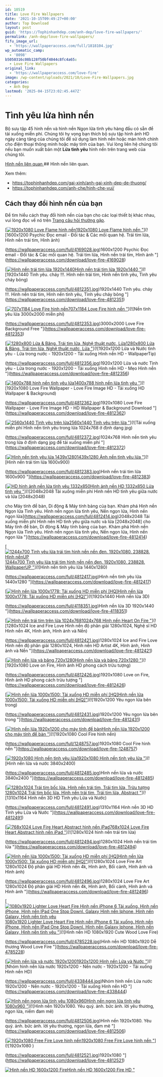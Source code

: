 ```yaml
---
id: 10519
title: Love Fire Wallpapers
date: '2021-10-15T09:49:27+00:00'
author: Top Download
layout: post
guid: 'https://Tophinhanhdep.com/anh-dep/love-fire-wallpapers/'
permalink: /anh-dep/love-fire-wallpapers/
fifu_image_url:
  - 'https://wallpaperaccess.com/full/1818104.jpg'
wp_automatic_camp:
  - '8098'
b5050316c08b128f50bf4044c8fc4a65:
  - Love Fire Wallpapers
original_link:
  - 'https://wallpaperaccess.com/love-fire'
image: /wp-content/uploads/2021/10/Love-Fire-Wallpapers.jpg
categories:
  - Ảnh Đẹp
lastmod: '2025-04-15T23:02:45.447Z'
---
```

# Tình yêu lửa hình nền

Bộ sưu tập 45 hình nền và hình nền Ngọn lửa tình yêu hàng đầu có sẵn để tải xuống miễn phí. Chúng tôi hy vọng bạn thích bộ sưu tập hình ảnh HD ngày càng tăng của chúng tôi để sử dụng làm hình nền hoặc màn hình chính cho điện thoại thông minh hoặc máy tính của bạn. Vui lòng liên hệ chúng tôi nếu bạn muốn xuất bản một **Lửa tình yêu** hình nền trên trang web của chúng tôi.

[Hình nền liên quan ](#related) ## Hình nền liên quan.

   
 Xem thêm:

   
- <https://tophinhanhdep.com/gai-xinh/anh-gai-xinh-dep-de-thuong/>
- <https://tophinhanhdep.com/anh-che/hinh-che-vui/>

## Cách thay đổi hình nền của bạn

Để tìm hiểu cách thay đổi hình nền của bạn cho các loại thiết bị khác nhau, vui lòng đọc về nó trên [Trang câu hỏi thường gặp](https://tophinhanhdep.com/faq/).

  
[[![1920x1080 Love Flame hình nền](https://wallpaperaccess.com/full/1818104.jpg)1920x1080 Love Flame hình nền "](https://wallpaperaccess.com/download/love-fire-1818104)](![1600x1200 Psychic Đọc email - Đối tác & Các mối quan hệ.  Trái tim lửa, Hình nền trái tim, Hình ảnh)

(https://wallpaperaccess.com/full/4169028.jpg)1600x1200 Psychic Đọc email - Đối tác &amp; Các mối quan hệ. Trái tim lửa, Hình nền trái tim, Hình ảnh "](https://wallpaperaccess.com/download/love-fire-4169028)

[[![Hình nền trái tim lửa 1920x1440](https://wallpaperaccess.com/full/1817733.png)Hình nền trái tim lửa 1920x1440 "](https://wallpaperaccess.com/download/love-fire-1817733)](![1920x1440 Tình yêu.  cháy !!!.  Hình nền trái tim, Hình nền tình yêu, Tình yêu cháy bỏng)

(https://wallpaperaccess.com/full/4812351.jpg)1920x1440 Tình yêu. cháy !!!. Hình nền trái tim, Hình nền tình yêu, Tình yêu cháy bỏng "](https://wallpaperaccess.com/download/love-fire-4812351)

[[![707x1184 Love Fire hình nền](https://wallpaperaccess.com/full/4812352.jpg)707x1184 Love Fire hình nền "](https://wallpaperaccess.com/download/love-fire-4812352)](![Nền tình yêu lửa 3000x2000 miễn phí)

(https://wallpaperaccess.com/full/4812353.jpg)3000x2000 Love Fire Background Free "](https://wallpaperaccess.com/download/love-fire-4812353)

[[![1280x800 Lửa & Băng.  Trái tim lửa, Nghệ thuật nước, Lửa](https://wallpaperaccess.com/full/919241.jpg)1280x800 Lửa &amp; Băng. Trái tim lửa, Nghệ thuật nước, Lửa "](https://wallpaperaccess.com/download/love-fire-919241)](![1920x1200 Lửa và Nước tình yêu - Lửa trong nước - 1920x1200 - Tải xuống Hình nền HD - WallpaperTip)

(https://wallpaperaccess.com/full/4812356.jpg)1920x1200 Lửa và nước Tình yêu - Lửa trong nước - 1920x1200 - Tải xuống Hình nền HD - Mẹo Hình nền "](https://wallpaperaccess.com/download/love-fire-4812356)

[[![1400x788 hình nền tình yêu lửa](https://wallpaperaccess.com/full/1818042.jpg)1400x788 hình nền lửa tình yêu "](https://wallpaperaccess.com/download/love-fire-1818042)](![1920x1080 Love Fire Wallpaper - Love Fire Image HD - Tải xuống HD Wallpaper & Background)

(https://wallpaperaccess.com/full/4812362.jpg)1920x1080 Love Fire Wallpaper - Love Fire Image HD - HD Wallpaper &amp; Background Download "](https://wallpaperaccess.com/download/love-fire-4812362)

[[![2560x1440 Tình yêu trên lửa](https://wallpaperaccess.com/full/4812364.jpg)2560x1440 Tình yêu trên lửa "](https://wallpaperaccess.com/download/love-fire-4812364)](![Tải xuống miễn phí Hình nền tình yêu trong lửa 1024x768 ở định dạng jpg)

(https://wallpaperaccess.com/full/4812372.jpg)1024x768 Hình nền tình yêu trong lửa ở định dạng jpg để tải xuống miễn phí "](https://wallpaperaccess.com/download/love-fire-4812372)

[[![Hình nền tình yêu lửa 1439x1280](https://wallpaperaccess.com/full/4812375.jpg)1439x1280 Ảnh nền tình yêu lửa "](https://wallpaperaccess.com/download/love-fire-4812375)](![Hình nền trái tim lửa 1600x900)

(https://wallpaperaccess.com/full/4812383.jpg)Hình nền trái tim lửa 1600x900 "](https://wallpaperaccess.com/download/love-fire-4812383)

[[![HD hình ảnh nền lửa tình yêu 1332x850](https://wallpaperaccess.com/full/4812384.jpg)Hình ảnh nền HD 1332x850 Lửa tình yêu "](https://wallpaperaccess.com/download/love-fire-4812384)](![2048x2048 Tải xuống miễn phí Hình nền HD tình yêu giữa nước và lửa [2048x2048)

 cho Máy tính để bàn, Di động & Máy tính bảng của bạn.  Khám phá Hình nền Ngọn lửa Tình yêu.  Hình nền ngọn lửa tình yêu, Nền ngọn lửa, Hình nền ngọn lửa](https://wallpaperaccess.com/full/4812414.jpg)2048x2048 Tải xuống miễn phí Hình nền HD tình yêu giữa nước và lửa \[2048x2048\] cho Máy tính để bàn, Di động &amp; Máy tính bảng của bạn. Khám phá Hình nền Ngọn lửa Tình yêu. Hình nền ngọn lửa tình yêu, Nền ngọn lửa, Hình nền ngọn lửa "](https://wallpaperaccess.com/download/love-fire-4812414)

[[![1244x700 Tình yêu lửa trái tim hình nền nền đen.  1920x1080.  238828. Hình nềnUP](https://wallpaperaccess.com/full/4812416.jpg)1244x700 Tình yêu lửa trái tim hình nền nền đen. 1920x1080. 238828. WallpaperUP "](https://wallpaperaccess.com/download/love-fire-4812416)](![Hình nền tình yêu lửa 1440x1280)

(https://wallpaperaccess.com/full/4812417.jpg)Hình nền tình yêu lửa 1440x1280 "](https://wallpaperaccess.com/download/love-fire-4812417)

[[![Hình nền lửa 1000x1778: Tải xuống HD miễn phí [HQ]](https://wallpaperaccess.com/full/4766408.jpg)Hình nền lửa 1000x1778: Tải xuống HD miễn phí \[HQ\]"](https://wallpaperaccess.com/download/love-fire-4766408)](![1920x1440 Hình nền lửa 3D)

(https://wallpaperaccess.com/full/4118351.jpg)Hình nền lửa 3D 1920x1440 "](https://wallpaperaccess.com/download/love-fire-4118351)

[[![Hình nền trái tim trên lửa 1024x768](https://wallpaperaccess.com/full/4812420.jpg)1024x768 Hình nền Heart On Fire "](https://wallpaperaccess.com/download/love-fire-4812420)](![1280x1024 Ice and Fire Love Hình nền độ phân giải 1280x1024, Nghệ sĩ HD Hình nền 4K, Hình ảnh, Hình ảnh và Nền)

(https://wallpaperaccess.com/full/4812421.jpg)1280x1024 Ice and Fire Love Hình nền độ phân giải 1280x1024, Hình nền HD Artist 4K, Hình ảnh, Hình ảnh và Nền "](https://wallpaperaccess.com/download/love-fire-4812421)

[[![Hình nền lửa và băng 720x1280](https://wallpaperaccess.com/full/4812425.jpg)Hình nền lửa và băng 720x1280 "](https://wallpaperaccess.com/download/love-fire-4812425)](![1920x1080 Love on Fire, Hình ảnh HD phong cách trừu tượng)

(https://wallpaperaccess.com/full/4812426.jpg)1920x1080 Love on Fire, Hình ảnh HD phong cách trừu tượng "](https://wallpaperaccess.com/download/love-fire-4812426)

[[![Hình nền lửa 1000x1500: Tải xuống HD miễn phí [HQ]](https://wallpaperaccess.com/full/4766354.jpg)Hình nền lửa 1000x1500: Tải xuống HD miễn phí \[HQ\]"](https://wallpaperaccess.com/download/love-fire-4766354)](![1920x1200 Yêu ngọn lửa bên trong)

(https://wallpaperaccess.com/full/4812431.jpg)1920x1200 Yêu ngọn lửa bên trong "](https://wallpaperaccess.com/download/love-fire-4812431)

[[![Hình nền lửa 1920x1200 cho máy tính để bàn](https://wallpaperaccess.com/full/4812470.jpg)Hình nền lửa 1920x1200 cho máy tính để bàn "](https://wallpaperaccess.com/download/love-fire-4812470)](![1920x1080 Cool Fire hình nền)

(https://wallpaperaccess.com/full/1248757.jpg)1920x1080 Cool Fire hình nền "](https://wallpaperaccess.com/download/love-fire-1248757)

[[![1920x1080 Hình nền tình yêu lửa](https://wallpaperaccess.com/full/4812479.jpg)1920x1080 Hình nền tình yêu lửa "](https://wallpaperaccess.com/download/love-fire-4812479)](![Hình nền lửa và nước 3840x2400)

(https://wallpaperaccess.com/full/4812485.jpg)Hình nền lửa và nước 3840x2400 "](https://wallpaperaccess.com/download/love-fire-4812485)

[[![1280x1024 Trái tim bốc lửa.  Hình nền trái tim, Trái tim lửa, Trừu tượng](https://wallpaperaccess.com/full/1724866.jpg)1280x1024 Trái tim bốc lửa. Hình nền trái tim, Trái tim lửa, Abstract "](https://wallpaperaccess.com/download/love-fire-1724866)](![1310x1164 Hình nền 3D HD Tình yêu Lửa và Nước)

(https://wallpaperaccess.com/full/4812491.jpg)1310x1164 Hình nền 3D HD Tình yêu Lửa và Nước "](https://wallpaperaccess.com/download/love-fire-4812491)

[[![768x1024 Love Fire Heart Abstract hình nền iPad](https://wallpaperaccess.com/full/4812493.jpg)768x1024 Love Fire Heart Abstract hình nền iPad "](https://wallpaperaccess.com/download/love-fire-4812493)](![1280x1024 hình nền trái tim lửa)

(https://wallpaperaccess.com/full/4812494.jpg)1280x1024 Hình nền trái tim lửa "](https://wallpaperaccess.com/download/love-fire-4812494)

[[![Hình nền lửa 1000x1500: Tải xuống HD miễn phí [HQ]](https://wallpaperaccess.com/full/4728539.jpg)Hình nền lửa 1000x1500: Tải xuống HD miễn phí \[HQ\]"](https://wallpaperaccess.com/download/love-fire-4728539)](![1280x1024 Love Fire Art 1280x1024 Độ phân giải HD Hình nền 4k, Hình ảnh, Bối cảnh, Hình ảnh và Hình ảnh)

(https://wallpaperaccess.com/full/4812496.jpg)1280x1024 Love Fire Art 1280x1024 Độ phân giải HD Hình nền 4k, Hình ảnh, Bối cảnh, Hình ảnh và Hình ảnh "](https://wallpaperaccess.com/download/love-fire-4812496)

[[![1080x1920 Lighter Love Heart Fire Hình nền iPhone 6 Tải xuống.  Hình nền iPhone, Hình nền IPad One Stop Downl.  Galaxy Hình nền Iphone, Hình nền Galaxy, Hình nền tình yêu](https://wallpaperaccess.com/full/4812500.jpg)1080x1920 Lighter Love Heart Fire Hình nền iPhone 6 Tải xuống. Hình nền iPhone, Hình nền IPad One Stop Downl. Hình nền Galaxy Iphone, Hình nền Galaxy, Hình nền tình yêu "](https://wallpaperaccess.com/download/love-fire-4812500)](![Hình nền HD 1080x1920 Cute Wood Love Fire)

(https://wallpaperaccess.com/full/4785228.jpg)Hình nền HD 1080x1920 Dễ thương Wood Love Fire "](https://wallpaperaccess.com/download/love-fire-4785228)

[[![Hình nền lửa và nước 1920x1200](https://wallpaperaccess.com/full/3172177.jpg)1920x1200 Hình nền Lửa và Nước "](https://wallpaperaccess.com/download/love-fire-3172177)](![Nhóm hình nền lửa nước 1920x1200 - Nền nước - 1920x1200 - Tải xuống Hình nền HD)

(https://wallpaperaccess.com/full/4338444.jpg)Nhóm hình nền Lửa nước 1920x1200 - Nền nước - 1920x1200 - Tải xuống Hình nền HD "](https://wallpaperaccess.com/download/love-fire-4338444)

[[![Hình nền ngọn lửa tình yêu 1080x960](https://wallpaperaccess.com/full/4812505.jpg)Hình nền ngọn lửa tình yêu 1080x960 "](https://wallpaperaccess.com/download/love-fire-4812505)](![Hình nền 1920x1080.  Yêu quý.  ảnh.  bức ảnh.  lời yêu thương, ngọn lửa, niềm đam mê)

(https://wallpaperaccess.com/full/4812506.jpg)Hình nền 1920x1080. Yêu quý. ảnh. bức ảnh. lời yêu thương, ngọn lửa, đam mê "](https://wallpaperaccess.com/download/love-fire-4812506)

[[![1920x1080 Free Fire Love hình nền](https://wallpaperaccess.com/full/4812512.jpg)1920x1080 Free Fire Love hình nền "](https://wallpaperaccess.com/download/love-fire-4812512)](![1920x1080 )

(https://wallpaperaccess.com/full/4812521.jpg)1920x1080 "](https://wallpaperaccess.com/download/love-fire-4812521)

[![Hình nền HD 1600x1200 Fire](https://wallpaperaccess.com/full/4812537.jpg)Hình nền HD 1600x1200 Fire HD "](https://wallpaperaccess.com/download/love-fire-4812537)
